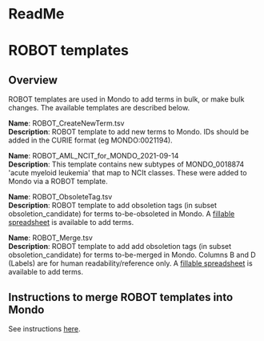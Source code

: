 # ReadMe

# ROBOT templates

## Overview
ROBOT templates are used in Mondo to add terms in bulk, or make bulk changes. The available templates are described below.

**Name**: ROBOT_CreateNewTerm.tsv  
**Description**: ROBOT template to add new terms to Mondo. IDs should be added in the CURIE format (eg MONDO:0021194).

**Name**: ROBOT_AML_NCIT_for_MONDO_2021-09-14  
**Description**: This template contains new subtypes of MONDO_0018874 'acute myeloid leukemia' that map to NCIt classes. These were added to Mondo via a ROBOT template.

**Name**: ROBOT_ObsoleteTag.tsv  
**Description**: ROBOT template to add obsoletion tags (in subset obsoletion_candidate) for terms to-be-obsoleted in Mondo. A [fillable spreadsheet](https://docs.google.com/spreadsheets/d/1tt1Wk70j9XiHLV1vKQyNiHhaazh286pobpJk1ecSCCg/edit#gid=505727337) is available to add terms.

**Name**: ROBOT_Merge.tsv  
**Description**: ROBOT template to add add obsoletion tags (in subset obsoletion_candidate) for terms to-be-merged in Mondo. Columns B and D (Labels) are for human readability/reference only. A [fillable spreadsheet](https://docs.google.com/spreadsheets/d/1tt1Wk70j9XiHLV1vKQyNiHhaazh286pobpJk1ecSCCg/edit#gid=1109324509) is available to add terms.

## Instructions to merge ROBOT templates into Mondo

See instructions [here](https://mondo.readthedocs.io/en/latest/editors-guide/robot-template/).

